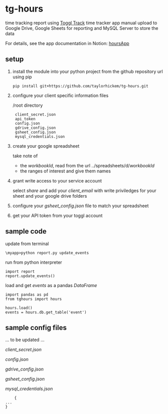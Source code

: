 # tg-hours
time tracking report using [Toggl Track](https://track.toggl.com/timer) time tracker app manual upload to Google Drive, Google Sheets for reporting and MySQL Server to store the data

For details, see the app documentation in Notion: [hoursApp](https://rightful-sweater-058.notion.site/hoursApp-1bb08e7c9e8d45b38fb832a3b3422771)

## setup

1. install the module into your python project from the github repository url using pip

     `pip install git+https://github.com/taylorhickem/tg-hours.git`

2. configure your client specific information files 

     /root directory
     
        client_secret.json
        api_token
        config.json
        gdrive_config.json 
        gsheet_config.json
        mysql_credentials.json 
 
                 
3. create your google spreadsheet

    take note of 
    * the _workbookId_, read from the url ../spreadsheets/d/_workbookId_
    * the ranges of interest and give them names

4. grant write access to your service account

   select _share_ and add your _client_email_ with write priviledges for your sheet and your google drive folders

5. configure your _gsheet_config.json_ file to match your spreadsheet

6. get your API token from your toggl account

## sample code

update from terminal

`\myapp>python report.py update_events`

run from python interpreter

```
import report
report.update_events()
```

load and get _events_ as a pandas _DataFrame_

```
import pandas as pd
from tghours import hours

hours.load()
events = hours.db.get_table('event')
```

## sample config files

 ... to be updated ...

  _client_secret.json_

  _config.json_

  _gdrive_config.json_

  _gsheet_config.json_

  _mysql_credentials.json_ 
    
```
    {
... 
}
```


